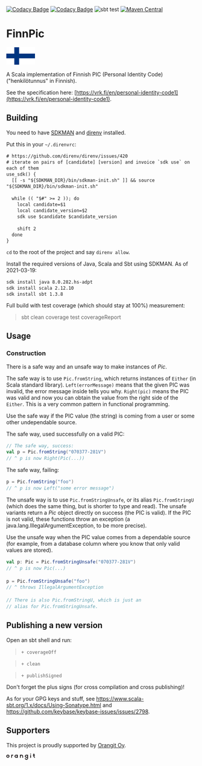 [![Codacy Badge](https://api.codacy.com/project/badge/Coverage/8f19681119574ecd96ef6790b29dcde2)](https://www.codacy.com?utm_source=github.com&utm_medium=referral&utm_content=orangitfi/finnish-personal-identity-code&utm_campaign=Badge_Coverage)
[![Codacy Badge](https://api.codacy.com/project/badge/Grade/8f19681119574ecd96ef6790b29dcde2)](https://www.codacy.com?utm_source=github.com&amp;utm_medium=referral&amp;utm_content=orangitfi/finnish-personal-identity-code&amp;utm_campaign=Badge_Grade)
![sbt test](https://github.com/orangitfi/finnish-personal-identity-code/workflows/sbt-test/badge.svg)
[![Maven Central](https://maven-badges.herokuapp.com/maven-central/org.finnpic/finnpic/badge.svg)](https://maven-badges.herokuapp.com/maven-central/org.finnpic/finnpic)

# FinnPic

<img src="assets/Flag_of_Finland.svg" alt="Flag of Finland" width="15%">

A Scala implementation of Finnish PIC (Personal Identity Code)("henkilötunnus" in Finnish).

See the specification here: [https://vrk.fi/en/personal-identity-code1](https://vrk.fi/en/personal-identity-code1).

## Building

You need to have [SDKMAN](https://sdkman.io/) and [direnv](https://direnv.net/) installed.

Put this in your `~/.direnvrc`:

```shell script
# https://github.com/direnv/direnv/issues/420
# iterate on pairs of [candidate] [version] and invoice `sdk use` on each of them
use_sdk() {
  [[ -s "${SDKMAN_DIR}/bin/sdkman-init.sh" ]] && source "${SDKMAN_DIR}/bin/sdkman-init.sh"

  while (( "$#" >= 2 )); do
    local candidate=$1
    local candidate_version=$2
    sdk use $candidate $candidate_version

    shift 2
  done
}
```

`cd` to the root of the project and say `direnv allow`.

Install the required versions of Java, Scala and Sbt using SDKMAN. As of 2021-03-19:

```
sdk install java 8.0.282.hs-adpt
sdk install scala 2.12.10
sdk install sbt 1.3.8
```

Full build with test coverage (which should stay at 100%) measurement:

> sbt clean coverage test coverageReport

## Usage

### Construction

There is a safe way and an unsafe way to make instances of *Pic*.

The safe way is to use `Pic.fromString`, which returns instances of
`Either` (in Scala standard library). `Left(errorMessage)` means
that the given PIC was invalid, the error message inside tells you
why. `Right(pic)` means the PIC was valid and now you can obtain
the value from the right side of the `Either`. This is a very common
pattern in functional programming.

Use the safe way if the PIC value (the string) is coming from a user
or some other undependable source.

The safe way, used successfully on a valid PIC:

```scala
// The safe way, success:
val p = Pic.fromString("070377-281V")
// ^ p is now Right(Pic(...))
```

The safe way, failing:

```scala
p = Pic.fromString("foo")
// ^ p is now Left("some error message")
```

The unsafe way is to use ```Pic.fromStringUnsafe```, or its alias ```Pic.fromStringU```
(which does the same thing, but is shorter to type and read). The unsafe variants return a
*Pic* object directly on success (the PIC is valid). If the PIC is not valid, these functions
throw an exception (a java.lang.IllegalArgumentException, to be more precise).

Use the unsafe way when the PIC value comes from a dependable source (for example, from
a database column where you know that only valid values are stored).

```scala
val p: Pic = Pic.fromStringUnsafe("070377-281V")
// ^ p is now Pic(...)

p = Pic.fromStringUnsafe("foo")
// ^ throws IllegalArgumentException

// There is also Pic.fromStringU, which is just an
// alias for Pic.fromStringUnsafe.
```

## Publishing a new version

Open an sbt shell and run:

> `+ coverageOff`

> `+ clean`

> `+ publishSigned`

Don't forget the plus signs (for cross compilation and cross publishing)!

As for your GPG keys and stuff, see https://www.scala-sbt.org/1.x/docs/Using-Sonatype.html and https://github.com/keybase/keybase-issues/issues/2798.

## Supporters

This project is proudly supported by [Orangit Oy](https://orangit.fi).

<a href="https://orangit.fi">
  <img src="assets/orangit_logo_web.svg" alt="Orangit Oy" width="15%">
</a>
